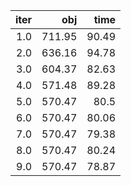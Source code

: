 |  iter |      obj |    time |
| -----:| --------:| -------:|
| $1.0$ | $711.95$ | $90.49$ |
| $2.0$ | $636.16$ | $94.78$ |
| $3.0$ | $604.37$ | $82.63$ |
| $4.0$ | $571.48$ | $89.28$ |
| $5.0$ | $570.47$ |  $80.5$ |
| $6.0$ | $570.47$ | $80.06$ |
| $7.0$ | $570.47$ | $79.38$ |
| $8.0$ | $570.47$ | $80.24$ |
| $9.0$ | $570.47$ | $78.87$ |

